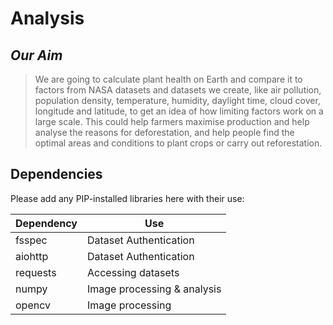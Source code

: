 # Analysis
## *Our Aim*
> We are going to calculate plant health on Earth and compare it to factors from NASA datasets and datasets we create, like air pollution, population density, temperature, humidity, daylight time, cloud cover, longitude and latitude, to get an idea of how limiting factors work on a large scale. This could help farmers maximise production and help analyse the reasons for deforestation, and help people find the optimal areas and conditions to plant crops or carry out reforestation.
## Dependencies
Please add any PIP-installed libraries here with their use:

| Dependency | Use                         |
|------------|-----------------------------|
| fsspec     | Dataset Authentication      |
| aiohttp    | Dataset Authentication      |
| requests   | Accessing datasets          |
| numpy      | Image processing & analysis |
| opencv     | Image processing            |
